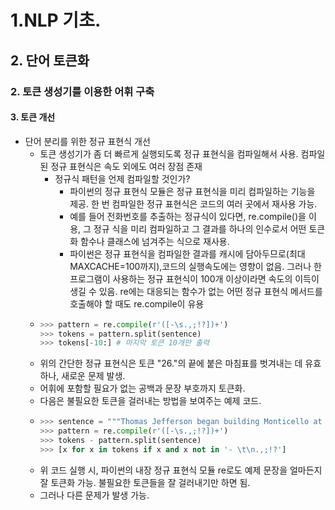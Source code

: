 # 1.NLP 기초.
## 2. 단어 토큰화
### 2. 토큰 생성기를 이용한 어휘 구축
#### 3. 토큰 개선
- 단어 분리를 위한 정규 표현식 개선
  - 토큰 생성기가 좀 더 빠르게 실행되도록  정규 표현식을 컴파일해서 사용. 컴파일된 정규 표현식은 속도 외에도 여러 장점 존재
    - 정규식 패턴을 언제 컴파일할 것인가?
      - 파이썬의 정규 표현식 모듈은 정규 표현식을 미리 컴파일하는 기능을 제공. 한 번 컴파일한 정규 표현식은 코드의 여러 곳에서 재사용 가능.
      - 예를 들어 전화번호를 추출하는 정규식이 있다면, re.compile()을 이용, 그 정규 식을 미리 컴파일하고 그 결과를 하나의 인수로서 어떤 토큰화 함수나 클래스에 넘겨주는 식으로 재사용.
      - 파이썬은 정규 표현식을 컴파일한 결과를 캐시에 담아두므로(최대 MAXCACHE=100까지),코드의 실행속도에는 영향이 없음. 그러나 한 프로그램이 사용하는 정규 표현식이 100개 이상이라면 속도의 이득이 생길 수 있음. re에는 대응되는 함수가 없는 어떤 정규 표현식 메서드를 호출해야 할 때도 re.compile이 유용
  - ```python
    >>> pattern = re.compile(r'([-\s.,;!?])+')
    >>> tokens = pattern.split(sentence)
    >>> tokens[-10:] # 마지막 토큰 10개만 출력
    ```
  - 위의 간단한 정규 표현식은 토큰 "26."의 끝에 붙은 마침표를 벗겨내는 데 유효하나, 새로운 문제 발생.
  - 어휘에 포함할 필요가 없는 공백과 문장 부호까지 토큰화.
  - 다음은 불필요한 토큰을 걸러내는 방법을 보여주는 예제 코드.
  - ```python
    >>> sentence = """Thomas Jefferson began building Monticello at the age of 26."""
    >>> pattern = re.compile(r'([-\s.,;!?])+')
    >>> tokens - pattern.split(sentence)
    >>> [x for x in tokens if x and x not in '- \t\n.,;!?']
    ```
  - 위 코드 실행 시, 파이썬의 내장 정규 표현식 모듈 re로도 예제 문장을 얼마든지 잘 토큰화 가능. 불필요한 토큰들을 잘 걸러내기만 하면 됨. 
  - 그러나 다른 문제가 발생 가능. 
